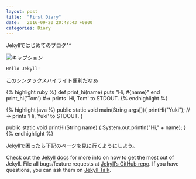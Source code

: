 ```yaml
---
layout: post
title:  "First Diary"
date:   2016-09-20 20:48:43 +0900
categories: Diary
---
```


Jekyllではじめてのブログ^^

![キャプション]({{site.baseurl}}/images/yukachi.jpg)

`Hello Jekyll!`

このシンタックスハイライト便利だなあ

{% highlight ruby %}
def print_hi(name)
  puts "Hi, #{name}"
end
print_hi('Tom')
#=> prints 'Hi, Tom' to STDOUT.
{% endhighlight %}

{% highlight java %}
public static void main(String args[]){
  printHi("Yuki");
  // => prints 'Hi, Yuki' to STDOUT.
}

public static void printHi(String name) {
  System.out.println("Hi," + name);
}
{% endhighlight %}

Jekyllで困ったら下記のページを見に行くようにしよう。

Check out the [Jekyll docs][jekyll-docs] for more info on how to get the most out of Jekyll. File all bugs/feature requests at [Jekyll’s GitHub repo][jekyll-gh]. If you have questions, you can ask them on [Jekyll Talk][jekyll-talk].

[jekyll-docs]: http://jekyllrb.com/docs/home
[jekyll-gh]:   https://github.com/jekyll/jekyll
[jekyll-talk]: https://talk.jekyllrb.com/
